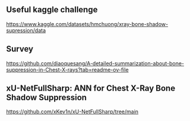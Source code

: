 
## Useful kaggle challenge
https://www.kaggle.com/datasets/hmchuong/xray-bone-shadow-supression/data

## Survey
https://github.com/diaoquesang/A-detailed-summarization-about-bone-suppression-in-Chest-X-rays?tab=readme-ov-file

## xU-NetFullSharp: ANN for Chest X-Ray Bone Shadow Suppression
https://github.com/xKev1n/xU-NetFullSharp/tree/main
